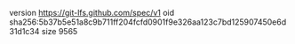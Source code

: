 version https://git-lfs.github.com/spec/v1
oid sha256:5b37b5e51a8c9b711ff204fcfd0901f9e326aa123c7bd125907450e6d31d1c34
size 9565
